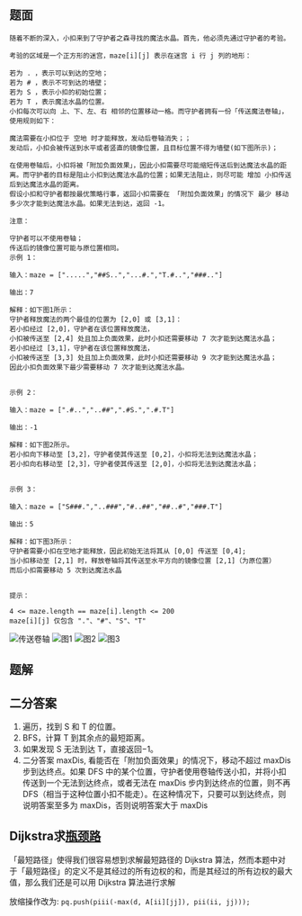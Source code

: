 ## 题面

```
随着不断的深入，小扣来到了守护者之森寻找的魔法水晶。首先，他必须先通过守护者的考验。

考验的区域是一个正方形的迷宫，maze[i][j] 表示在迷宫 i 行 j 列的地形：

若为 . ，表示可以到达的空地；
若为 # ，表示不可到达的墙壁；
若为 S ，表示小扣的初始位置；
若为 T ，表示魔法水晶的位置。
小扣每次可以向 上、下、左、右 相邻的位置移动一格。而守护者拥有一份「传送魔法卷轴」，使用规则如下：

魔法需要在小扣位于 空地 时才能释放，发动后卷轴消失；；
发动后，小扣会被传送到水平或者竖直的镜像位置，且目标位置不得为墙壁(如下图所示)；

在使用卷轴后，小扣将被「附加负面效果」，因此小扣需要尽可能缩短传送后到达魔法水晶的距离。而守护者的目标是阻止小扣到达魔法水晶的位置；如果无法阻止，则尽可能 增加 小扣传送后到达魔法水晶的距离。
假设小扣和守护者都按最优策略行事，返回小扣需要在 「附加负面效果」的情况下 最少 移动多少次才能到达魔法水晶。如果无法到达，返回 -1。

注意：

守护者可以不使用卷轴；
传送后的镜像位置可能与原位置相同。
示例 1：

输入：maze = [".....","##S..","...#.","T.#..","###.."]

输出：7

解释：如下图1所示：
守护者释放魔法的两个最佳的位置为 [2,0] 或 [3,1]：
若小扣经过 [2,0]，守护者在该位置释放魔法，
小扣被传送至 [2,4] 处且加上负面效果，此时小扣还需要移动 7 次才能到达魔法水晶；
若小扣经过 [3,1]，守护者在该位置释放魔法，
小扣被传送至 [3,3] 处且加上负面效果，此时小扣还需要移动 9 次才能到达魔法水晶；
因此小扣负面效果下最少需要移动 7 次才能到达魔法水晶。


示例 2：

输入：maze = [".#..","..##",".#S.",".#.T"]

输出：-1

解释：如下图2所示。
若小扣向下移动至 [3,2]，守护者使其传送至 [0,2]，小扣将无法到达魔法水晶；
若小扣向右移动至 [2,3]，守护者使其传送至 [2,0]，小扣将无法到达魔法水晶；


示例 3：

输入：maze = ["S###.","..###","#..##","##..#","###.T"]

输出：5

解释：如下图3所示：
守护者需要小扣在空地才能释放，因此初始无法将其从 [0,0] 传送至 [0,4];
当小扣移动至 [2,1] 时，释放卷轴将其传送至水平方向的镜像位置 [2,1]（为原位置）
而后小扣需要移动 5 次到达魔法水晶


提示：

4 <= maze.length == maze[i].length <= 200
maze[i][j] 仅包含 "."、"#"、"S"、"T"

```

![传送卷轴](https://pic.leetcode.cn/1681789509-wTekFu-image.png)
![图1](https://pic.leetcode.cn/1681714676-gksEMT-image.png)
![图2](https://pic.leetcode.cn/1681714693-LsxKAh-image.png)
![图3](https://pic.leetcode.cn/1681800985-KrSdru-image.png)

## 题解

## 二分答案
1. 遍历，找到 S 和 T 的位置。
2. BFS，计算 T 到其余点的最短距离。
3. 如果发现 S 无法到达 T，直接返回−1。
4. 二分答案 maxDis, 看能否在「附加负面效果」的情况下，移动不超过 maxDis 步到达终点。如果 DFS 中的某个位置，守护者使用卷轴传送小扣，并将小扣传送到一个无法到达终点，或者无法在 maxDis 步内到达终点的位置，则不再 DFS（相当于这种位置小扣不能走）。在这种情况下，只要可以到达终点，则说明答案至多为 maxDis，否则说明答案大于 maxDis

## Dijkstra求[瓶颈路](https://leetcode.cn/problems/path-with-minimum-effort/)
「最短路径」使得我们很容易想到求解最短路径的 Dijkstra 算法，然而本题中对于「最短路径」的定义不是其经过的所有边权的和，而是其经过的所有边权的最大值，那么我们还是可以用 
Dijkstra 算法进行求解

放缩操作改为: `pq.push(piii(-max(d, A[ii][jj]), pii(ii, jj)));`